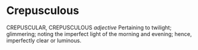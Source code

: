 # Crepusculous

CREPUSCULAR, CREPUSCULOUS _adjective_ Pertaining to twilight; glimmering; noting the imperfect light of the morning and evening; hence, imperfectly clear or luminous.